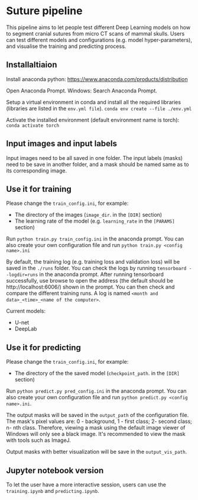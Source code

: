 # Suture pipeline

This pipeline aims to let people test different Deep Learning models on how to segment cranial sutures from micro CT scans of mammal skulls. Users can test different models and configurations (e.g. model hyper-parameters), and visualise the training and predicting process.

## Installaltiaion

Install anaconda python: https://www.anaconda.com/products/distribution

Open Anaconda Prompt. Windows: Search Anaconda Prompt.

Setup a virtual environment in conda and install all the required libraries (libraries are listed in the `env.yml file`).
`conda env create --file ./env.yml`

Activate the installed environment (default environment name is torch): `conda activate torch`

## Input images and input labels

Input images need to be all saved in one folder. The input labels (masks) need to be save in another folder, and a mask should be named same as to its corresponding image.


## Use it for training
Please change the `train_config.ini`, for example: 
- The directory of the images (`image_dir`. in the `[DIR]` section)
- The learning rate of the model (e.g. `learning_rate` in the `[PARAMS]` section)

Run `python train.py train_config.ini` in the anaconda prompt. You can also create your own configuration file and run `python train.py <config name>.ini` 

By default, the training log (e.g. training loss and validation loss) will be saved in the `./runs` folder. You can check the logs by running `tensorboard --logdir=runs` in the anaconda prompt. After running tensorboard successfully, use browse to open the address (the default should be http://localhost:6006/) shown in the prompt. You can then check and compare the different training runs. A log is named `<month and data>_<time>_<name of the computer>`.

Current models:
- U-net
- DeepLab
## Use it for predicting

Please change the `train_config.ini`, for example: 
- The directory of the the saved model (`checkpoint_path`. in the `[DIR]` section)

Run `python predict.py pred_config.ini` in the anaconda prompt. You can also create your own configuration file and run `python predict.py <config name>.ini`.

The output masks will be saved in the `output_path` of the configuration file. The mask's pixel values are: 0 - background, 1 - first class; 2- second class; n- nth class. Therefore, viewing a mask using the default image viewer of Windows will only see a black image. It's recommended to view the mask with tools such as ImageJ.

Output masks with better visualization will be save in the `output_vis_path`.


## Jupyter notebook version

To let the user have a more interactive session, users can use the `training.ipynb` and `predicting.ipynb`.